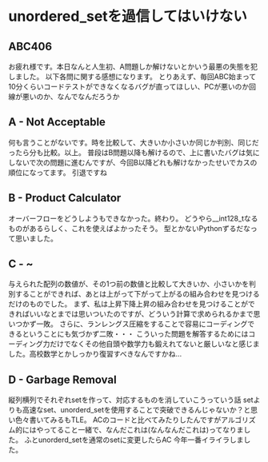 # unordered_setを過信してはいけない

## ABC406

お疲れ様です。本日なんと人生初、A問題しか解けないとかいう最悪の失態を犯しました。
以下各問に関する感想になります。
とりあえず、毎回ABC始まって10分くらいコードテストができなくなるバグが直ってほしい、PCが悪いのか回線が悪いのか、なんでなんだろうか

## A - Not Acceptable
何も言うことがないです。時を比較して、大きいか小さいか同じか判別、同じだったら分も比較。以上。
普段はB問題以降も解けるので、上に書いたバグは気にしないで次の問題に進むんですが、今回B以降どれも解けなかったせいでカスの順位になってます。
引退ですね

## B - Product Calculator
オーバーフローをどうしようもできなかった。終わり。
どうやら__int128_tなるものがあるらしく、これを使えばよかったそう。
型とかないPythonずるだなって思いました。

## C - ~ 
与えられた配列の数値が、その1つ前の数値と比較して大きいか、小さいかを判別することができれば、あとは上がって下がって上がるの組み合わせを見つけるだけのものでした。
まず、私は上昇下降上昇の組み合わせを見つけることができればいいなとまでは思いついたのですが、どういう計算で求められるかまで思いつかず一敗。
さらに、ランレングス圧縮をすることで容易にコーディングできるということにも気づかず二敗・・・
こういった問題を解答するためにはコーディング力だけでなくその他自頭や数学力も鍛えれてないと厳しいなと感じました。高校数学とかしっかり復習すべきなんですかね...

## D - Garbage Removal
縦列横列でそれぞれsetを作って、対応するものを消していこうっていう話
setよりも高速なset、unorderd_setを使用することで突破できるんじゃないか？と思い色々書いてみるもTLE。
ACのコードと比べてみたりしたんですがアルゴリズム的にはやってること一緒で、なんだこれは(なんなんだこれは)ってなりました。
ふとunorderd_setを通常のsetに変更したらAC
今年一番イライラしました。
